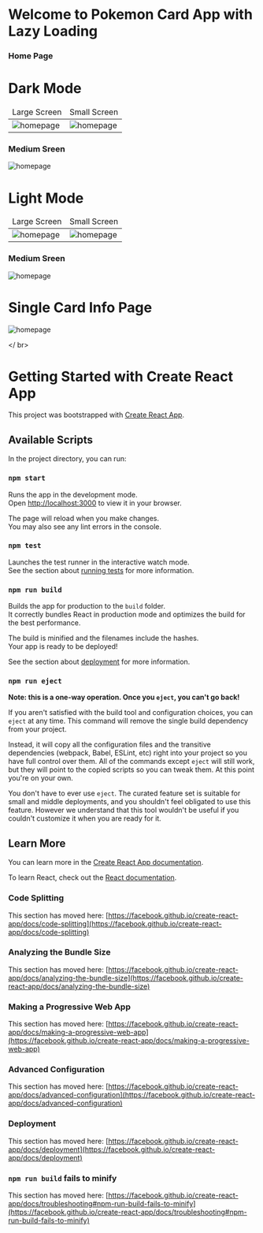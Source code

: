  <!DOCTYPE html>
<html lang="en">
<head>
  <meta charset="UTF-8">
  <meta http-equiv="X-UA-Compatible" content="IE=edge">
  <meta name="viewport" content="width=device-width, initial-scale=1.0">
 
</head>
<body>
<h1> Welcome to Pokemon Card App with Lazy Loading  </h1>
 <h3>Home Page</h3>
  <h1>Dark Mode</h1>
   <table>
  <thead>
  <tr>
  <td>Large Screen</td>
  <td>Small Screen</td>
  </tr>
  </thead>
  
  <tbody>
    <tr>
  <td>  <img src="https://i.imgur.com/tDW4o6Q.png"  alt="homepage" /></td>
  <td>  <img src="https://i.imgur.com/3NmPJus.png"  alt="homepage" /></td>
  </tr>
  
   
   
 
 
  </tbody>
  
  </table>
 
   <h3>Medium Sreen</h3>
  <td>  <img src="https://i.imgur.com/scwSsBD.png"  alt="homepage" /></td>
 
 <h1>Light Mode</h1>
  <table>
  <thead>
  <tr>
  <td>Large Screen</td>
  <td>Small Screen</td>
  </tr>
  </thead>
  
  <tbody>
    <tr>
  <td>  <img src="https://i.imgur.com/HGA59CJ.png"  alt="homepage" /></td>
  <td>  <img src="https://i.imgur.com/TbeQico.png"  alt="homepage" /></td>
  </tr>
  
   
   
 
 
  </tbody>
  
  </table>
   <h3>Medium Sreen</h3>
  <td>  <img src="https://i.imgur.com/b5tkdrH.png"  alt="homepage" /></td>
   
  
  <h1>Single Card Info Page</h1>
     <img src="https://i.imgur.com/kgdTQ5S.png"  alt="homepage" />
 
</body>
</html>

  </ br>

# Getting Started with Create React App

This project was bootstrapped with [Create React App](https://github.com/facebook/create-react-app).

## Available Scripts

In the project directory, you can run:

### `npm start`

Runs the app in the development mode.\
Open [http://localhost:3000](http://localhost:3000) to view it in your browser.

The page will reload when you make changes.\
You may also see any lint errors in the console.

### `npm test`

Launches the test runner in the interactive watch mode.\
See the section about [running tests](https://facebook.github.io/create-react-app/docs/running-tests) for more information.

### `npm run build`

Builds the app for production to the `build` folder.\
It correctly bundles React in production mode and optimizes the build for the best performance.

The build is minified and the filenames include the hashes.\
Your app is ready to be deployed!

See the section about [deployment](https://facebook.github.io/create-react-app/docs/deployment) for more information.

### `npm run eject`

**Note: this is a one-way operation. Once you `eject`, you can't go back!**

If you aren't satisfied with the build tool and configuration choices, you can `eject` at any time. This command will remove the single build dependency from your project.

Instead, it will copy all the configuration files and the transitive dependencies (webpack, Babel, ESLint, etc) right into your project so you have full control over them. All of the commands except `eject` will still work, but they will point to the copied scripts so you can tweak them. At this point you're on your own.

You don't have to ever use `eject`. The curated feature set is suitable for small and middle deployments, and you shouldn't feel obligated to use this feature. However we understand that this tool wouldn't be useful if you couldn't customize it when you are ready for it.

## Learn More

You can learn more in the [Create React App documentation](https://facebook.github.io/create-react-app/docs/getting-started).

To learn React, check out the [React documentation](https://reactjs.org/).

### Code Splitting

This section has moved here: [https://facebook.github.io/create-react-app/docs/code-splitting](https://facebook.github.io/create-react-app/docs/code-splitting)

### Analyzing the Bundle Size

This section has moved here: [https://facebook.github.io/create-react-app/docs/analyzing-the-bundle-size](https://facebook.github.io/create-react-app/docs/analyzing-the-bundle-size)

### Making a Progressive Web App

This section has moved here: [https://facebook.github.io/create-react-app/docs/making-a-progressive-web-app](https://facebook.github.io/create-react-app/docs/making-a-progressive-web-app)

### Advanced Configuration

This section has moved here: [https://facebook.github.io/create-react-app/docs/advanced-configuration](https://facebook.github.io/create-react-app/docs/advanced-configuration)

### Deployment

This section has moved here: [https://facebook.github.io/create-react-app/docs/deployment](https://facebook.github.io/create-react-app/docs/deployment)

### `npm run build` fails to minify

This section has moved here: [https://facebook.github.io/create-react-app/docs/troubleshooting#npm-run-build-fails-to-minify](https://facebook.github.io/create-react-app/docs/troubleshooting#npm-run-build-fails-to-minify)
